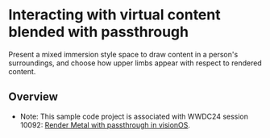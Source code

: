 # Interacting with virtual content blended with passthrough

Present a mixed immersion style space to draw content in a person's surroundings,
and choose how upper limbs appear with respect to rendered content.

## Overview

- Note: This sample code project is associated with WWDC24 session 10092:
[Render Metal with passthrough in visionOS](https://developer.apple.com/wwdc24/10092/).
